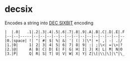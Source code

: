 # decsix
Encodes a string into [DEC SIXBIT](https://en.wikipedia.org/wiki/Six-bit_character_code#Examples_of_six-bit_ASCII_variants) encoding


    |  |.0|   .1|.2|.3|.4|.5|.6|.7|.8|.9|.A|.B|.C|.D|.E|.F
    |--|--|-----|--|--|--|--|--|--|--|--|--|--|--|--|--|--
    |0.|space| !| "| #| $| %| &| '| (| )|\*| +| ,| -| .|/
    |1.|0|     1| 2| 3| 4| 5| 6| 7| 8| 9| :| ;|\<| =|\>|?
    |2.|@|     A| B| C| D| E| F| G| H| I| J| K| L| M| N|O
    |3.|P|     Q| R| S| T| U| V| W| X| Y| Z|\[|\\|\]|\^|\_
